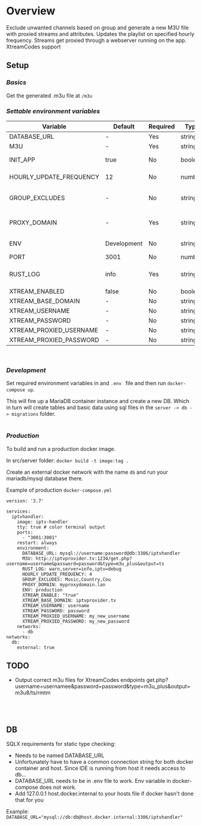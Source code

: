 # Overview

Exclude unwanted channels based on group and generate a new M3U file with proxied streams and attributes. Updates the playlist on specified hourly frequency. Streams get proxied through a webserver running on the app. XtreamCodes support

## Setup
### _Basics_
Get the generated .m3u file at <code>/m3u</code>

### _Settable environment variables_

| Variable                | Default     | Required | Type     | Description                                                                            |
| ----------------------- | ----------- | -------- | -------- | -------------------------------------------------------------------------------------- |
| DATABASE_URL            | -           | Yes      | string   | Connection string to DB                                                                |
| M3U                     | -           | Yes      | string   | URL to the M3U playlist (.m3u)                                                         |
| INIT_APP                | true        | No       | boolean  | Initialize app with M3U playlist from environment variable.                            |
| HOURLY_UPDATE_FREQUENCY | 12          | No       | number   | Frequency of provider playlist update in hours                                         |
| GROUP_EXCLUDES          | -           | No       | string   | A comma separated list of groups to exclude from the final playlist. Case-insensitive. |
| PROXY_DOMAIN            | -           | Yes      | string   | Domain on which the app is running - to proxy m3u requests. (Example: localhost:3000)  |
| ENV                     | Development | No       | string   | Set environment Development or Production.                                             |
| PORT                    | 3001        | No       | number   | Port to run on (Default 3001)                                                          |
| RUST_LOG                | info        | Yes      | string   | Log level (warn,server=warn,iptv=info,api=warn rest-client=warn)                       |
| XTREAM_ENABLED          | false       | No       | boolean  | Enable Xtream                                                                          |
| XTREAM_BASE_DOMAIN      | -           | No       | string   | Xtream provider base domain                                                            |
| XTREAM_USERNAME         | -           | No       | string   | Xtream provider username                                                               |
| XTREAM_PASSWORD         | -           | No       | string   | Xtream provider username                                                               |
| XTREAM_PROXIED_USERNAME | -           | No       | string   | Proxied Xtream username                                                                |
| XTREAM_PROXIED_PASSWORD | -           | No       | string   | Proxied Xtream password                                                                |    
<br/>

### _Development_

Set required environment variables in and ```.env ``` file and then run `docker-compose up`.

This will fire up a MariaDB container instance and create a new DB.
Which in turn will create tables and basic data using sql files in the `server -> db -> migrations` folder.
<br/>
<br/>


### _Production_

To build and run a production docker image.

In src/server folder: `docker build -t image:tag .`

Create an external docker network with the name ```db``` and run your mariadb/mysql database there. 

Example of production ```docker-compose.yml```

```
version: '3.7'

services:
  iptvhandler:
    image: iptv-handler
    tty: true # color terminal output
    ports:
      - "3001:3001"
    restart: always
    environment:
      DATABASE_URL: mysql://username:password@db:3306/iptvhandler
      M3U: http://iptvprovider.tv:1234/get.php?username=username&password=password&type=m3u_plus&output=ts
      RUST_LOG: warn,server=info,iptv=debug
      HOURLY_UPDATE_FREQUENCY: 4
      GROUP_EXCLUDES: Music,Country,Cou
      PROXY_DOMAIN: myproxydomain.lan
      ENV: production
      XTREAM_ENABLE: "true"
      XTREAM_BASE_DOMAIN: iptvprovider.tv
      XTREAM_USERNAME: username
      XTREAM_PASSWORD: password
      XTREAM_PROXIED_USERNAME: my_new_username
      XTREAM_PROXIED_PASSWORD: my_new_password
    networks:
      - db
networks:
  db:
    external: true
```

## TODO
- Output correct m3u files for XtreamCodes endpoints get.php?username=usernamee&password=password&type=m3u_plus&output=m3u8/ts/rmtm
<br/>
<br/>

## DB

SQLX requirements for static type checking:

- Needs to be named DATABASE_URL
- Unfortunately have to have a common connection string for both docker container and host. Since IDE is running from host it needs access to db...
- DATABASE_URL needs to be in .env file to work. Env variable in docker-compose does not work.
- Add 127.0.0.1 host.docker.internal to your hosts file if docker hasn't done that for you

Example: `DATABASE_URL="mysql://db:db@host.docker.internal:3306/iptvhandler"`
